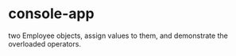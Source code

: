 # console-app
two Employee objects, assign values to them, and demonstrate the overloaded operators.
